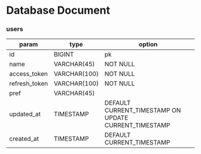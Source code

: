 # Database Document

### users

| param         | type         | option                                                |
| ------------- | ------------ | ----------------------------------------------------- |
| id            | BIGINT       | pk                                                    |
| name          | VARCHAR(45)  | NOT NULL                                              |
| access_token  | VARCHAR(100) | NOT NULL                                              |
| refresh_token | VARCHAR(100) | NOT NULL                                              |
| pref          | VARCHAR(45)  |                                                       |
| updated_at    | TIMESTAMP    | DEFAULT CURRENT_TIMESTAMP ON UPDATE CURRENT_TIMESTAMP |
| created_at    | TIMESTAMP    | DEFAULT CURRENT_TIMESTAMP                             |
